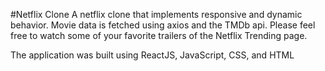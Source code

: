 #Netflix Clone
A netflix clone that implements responsive and dynamic behavior. Movie data is fetched using axios and the TMDb api. Please feel free to watch some of your favorite trailers of the Netflix Trending page.

The application was built using ReactJS, JavaScript, CSS, and HTML 




